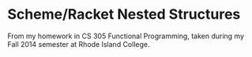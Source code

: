 Scheme/Racket Nested Structures
===============================

From my homework in CS 305 Functional Programming, taken during my Fall 2014 semester at Rhode Island College.
